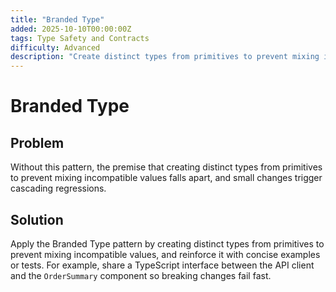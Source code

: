 ```yaml
---
title: "Branded Type"
added: 2025-10-10T00:00:00Z
tags: Type Safety and Contracts
difficulty: Advanced
description: "Create distinct types from primitives to prevent mixing incompatible values."
---
```

# Branded Type

## Problem

Without this pattern, the premise that creating distinct types from primitives to prevent mixing incompatible values falls apart, and small changes trigger cascading regressions.

## Solution

Apply the Branded Type pattern by creating distinct types from primitives to prevent mixing incompatible values, and reinforce it with concise examples or tests. For example, share a TypeScript interface between the API client and the `OrderSummary` component so breaking changes fail fast.
